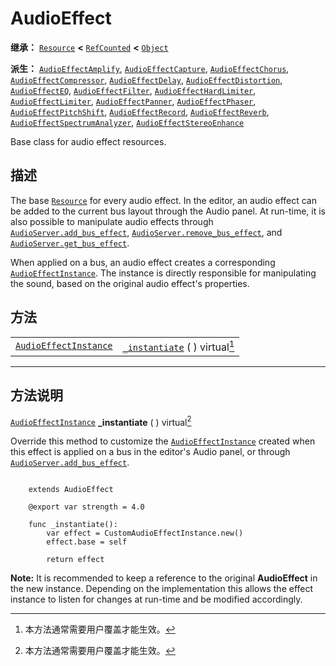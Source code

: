 <!-- ⚠ 请勿编辑本文件 ⚠ -->
<!-- 本文档使用脚本从 WeDot 引擎源码仓库生成。 -->
<!-- 生成脚本：https://github.com/WeDot-Engine/WeDot/tree/4.3/doc/tools/make_md.py； -->
<!-- 原文件：https://github.com/WeDot-Engine/WeDot/tree/4.3/doc/classes/AudioEffect.xml。 -->

<div id="_class_audioeffect"></div>

# AudioEffect

**继承：** [`Resource`](class_resource.md) **<** [`RefCounted`](class_refcounted.md) **<** [`Object`](class_object.md)

**派生：** [`AudioEffectAmplify`](class_audioeffectamplify.md), [`AudioEffectCapture`](class_audioeffectcapture.md), [`AudioEffectChorus`](class_audioeffectchorus.md), [`AudioEffectCompressor`](class_audioeffectcompressor.md), [`AudioEffectDelay`](class_audioeffectdelay.md), [`AudioEffectDistortion`](class_audioeffectdistortion.md), [`AudioEffectEQ`](class_audioeffecteq.md), [`AudioEffectFilter`](class_audioeffectfilter.md), [`AudioEffectHardLimiter`](class_audioeffecthardlimiter.md), [`AudioEffectLimiter`](class_audioeffectlimiter.md), [`AudioEffectPanner`](class_audioeffectpanner.md), [`AudioEffectPhaser`](class_audioeffectphaser.md), [`AudioEffectPitchShift`](class_audioeffectpitchshift.md), [`AudioEffectRecord`](class_audioeffectrecord.md), [`AudioEffectReverb`](class_audioeffectreverb.md), [`AudioEffectSpectrumAnalyzer`](class_audioeffectspectrumanalyzer.md), [`AudioEffectStereoEnhance`](class_audioeffectstereoenhance.md)

Base class for audio effect resources.

## 描述

The base [`Resource`](class_resource.md) for every audio effect. In the editor, an audio effect can be added to the current bus layout through the Audio panel. At run-time, it is also possible to manipulate audio effects through [`AudioServer.add_bus_effect`](#class_audioserver_method_add_bus_effect), [`AudioServer.remove_bus_effect`](#class_audioserver_method_remove_bus_effect), and [`AudioServer.get_bus_effect`](#class_audioserver_method_get_bus_effect).

When applied on a bus, an audio effect creates a corresponding [`AudioEffectInstance`](class_audioeffectinstance.md). The instance is directly responsible for manipulating the sound, based on the original audio effect's properties.

## 方法

|||
|:-:|:--|
| [`AudioEffectInstance`](class_audioeffectinstance.md) | [`_instantiate`](#class_audioeffect_private_method__instantiate) ( ) virtual[^virtual] |

<!-- rst-class:: classref-section-separator -->

---

## 方法说明

<div id="_class_audioeffect_private_method__instantiate"></div>

[`AudioEffectInstance`](class_audioeffectinstance.md) **_instantiate** ( ) virtual[^virtual]<div id="class_audioeffect_private_method__instantiate"></div>

Override this method to customize the [`AudioEffectInstance`](class_audioeffectinstance.md) created when this effect is applied on a bus in the editor's Audio panel, or through [`AudioServer.add_bus_effect`](#class_audioserver_method_add_bus_effect).

```

    extends AudioEffect
    
    @export var strength = 4.0
    
    func _instantiate():
        var effect = CustomAudioEffectInstance.new()
        effect.base = self
    
        return effect
```

 **Note:** It is recommended to keep a reference to the original **AudioEffect** in the new instance. Depending on the implementation this allows the effect instance to listen for changes at run-time and be modified accordingly.



[^virtual]: 本方法通常需要用户覆盖才能生效。
[^const]: 本方法无副作用，不会修改该实例的任何成员变量。
[^vararg]: 本方法除了能接受在此处描述的参数外，还能够继续接受任意数量的参数。
[^constructor]: 本方法用于构造某个类型。
[^static]: 调用本方法无需实例，可直接使用类名进行调用。
[^operator]: 本方法描述的是使用本类型作为左操作数的有效运算符。
[^bitfield]: 这个值是由下列位标志构成位掩码的整数。
[^void]: 无返回值。
